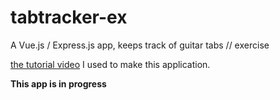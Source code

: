 # tabtracker-ex
A Vue.js / Express.js app, keeps track of guitar tabs // exercise

[the tutorial video](https://www.youtube.com/watch?v=Fa4cRMaTDUI) I used to make this application.

**This app is in progress**
